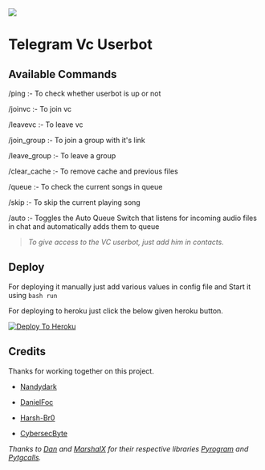 <img src= "https://telegra.ph/file/2d50ee965489da49bff81.jpg" >

# Telegram Vc Userbot 

## Available Commands

/ping :- To check whether userbot is up or not

/joinvc :- To join vc

/leavevc :- To leave vc

/join_group :- To join a group with it's link

/leave_group :- To leave a group 

/clear_cache :- To remove cache and previous files

/queue :- To check the current songs in queue

/skip :- To skip the current playing song

/auto :- Toggles the Auto Queue Switch that listens for incoming audio files in chat and automatically adds them to queue

> _To give access to the VC userbot, just add him in contacts._

## Deploy

For deploying it manually just add various values in config file and Start it using `bash run`

For deploying to heroku just click the below given heroku button.


[![Deploy To Heroku](https://www.herokucdn.com/deploy/button.svg)](https://heroku.com/deploy?template=https://github.com/nandydark/vc-telegram-userbot)


## Credits 

Thanks for working together on this project.

 - [Nandydark](https://github.com/nandydark)

 - [DanielFoc](https://github.com/danielfoc)

 - [Harsh-Br0](https://github.com/Harsh-Br0)
 
 - [CybersecByte](https://github.com/cybersecbyte)

_Thanks to [Dan](https://github.com/deliverance) and [MarshalX](https://github.com/MarshalX) for their respective libraries [Pyrogram](https://github.com/pyrogram/pyrogram) and [Pytgcalls](https://github.com/MarshalX/tgcalls)._

